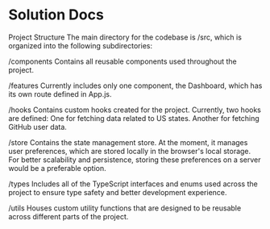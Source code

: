 # Solution Docs

<!-- You can include documentation, additional setup instructions, notes etc. here -->

Project Structure
The main directory for the codebase is /src, which is organized into the following subdirectories:

/components
Contains all reusable components used throughout the project.

/features
Currently includes only one component, the Dashboard, which has its own route defined in App.js.

/hooks
Contains custom hooks created for the project. Currently, two hooks are defined:
One for fetching data related to US states.
Another for fetching GitHub user data.

/store
Contains the state management store. At the moment, it manages user preferences, which are stored locally in the browser's local storage. For better scalability and persistence, storing these preferences on a server would be a preferable option.

/types
Includes all of the TypeScript interfaces and enums used across the project to ensure type safety and better development experience.

/utils
Houses custom utility functions that are designed to be reusable across different parts of the project.
